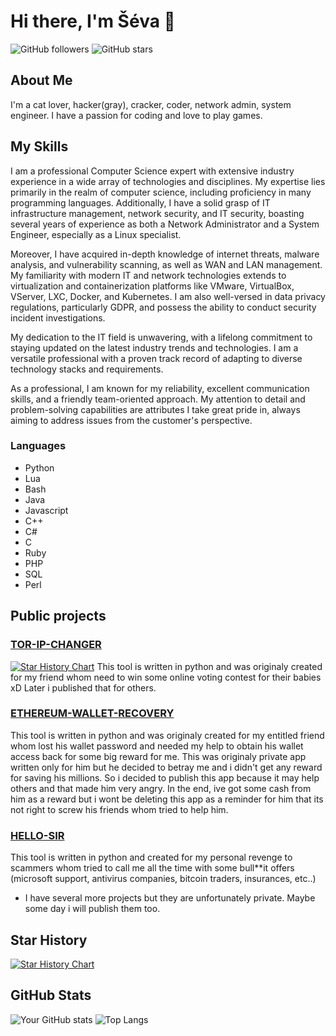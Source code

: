 # Hi there, I'm Šéva 👋

![GitHub followers](https://img.shields.io/github/followers/seevik2580?style=social)
![GitHub stars](https://img.shields.io/github/stars/seevik2580?style=social)

## About Me

I'm a cat lover, hacker(gray), cracker, coder, network admin, system engineer. I have a passion for coding and love to play games.

## My Skills

I am a professional Computer Science expert with extensive industry experience in a wide array of technologies and disciplines. My expertise lies primarily in the realm of computer science, including proficiency in many programming languages. Additionally, I have a solid grasp of IT infrastructure management, network security, and IT security, boasting several years of experience as both a Network Administrator and a System Engineer, especially as a Linux specialist.

Moreover, I have acquired in-depth knowledge of internet threats, malware analysis, and vulnerability scanning, as well as WAN and LAN management. My familiarity with modern IT and network technologies extends to virtualization and containerization platforms like VMware, VirtualBox, VServer, LXC, Docker, and Kubernetes. I am also well-versed in data privacy regulations, particularly GDPR, and possess the ability to conduct security incident investigations.

My dedication to the IT field is unwavering, with a lifelong commitment to staying updated on the latest industry trends and technologies. I am a versatile professional with a proven track record of adapting to diverse technology stacks and requirements.

As a professional, I am known for my reliability, excellent communication skills, and a friendly team-oriented approach. My attention to detail and problem-solving capabilities are attributes I take great pride in, always aiming to address issues from the customer's perspective.

### Languages
- Python
- Lua
- Bash
- Java
- Javascript
- C++
- C#
- C
- Ruby
- PHP
- SQL
- Perl

## Public projects

### [TOR-IP-CHANGER](https://github.com/seevik2580/tor-ip-changer)
[![Star History Chart](https://api.star-history.com/svg?repos=seevik2580/tor-ip-changer&type=Date)](https://star-history.com/#seevik2580/tor-ip-changer&Date)
This tool is written in python and was originaly created for my friend whom need to win some online voting contest for their babies xD Later i published that for others.

### [ETHEREUM-WALLET-RECOVERY](https://github.com/seevik2580/ethereum-wallet-recovery)
This tool is written in python and was originaly created for my entitled friend whom lost his wallet password and needed my help to obtain his wallet access back for some big reward for me. This was originaly private app written only for him but he decided to betray me and i didn't get any reward for saving his millions. So i decided to publish this app because it may help others and that made him very angry. In the end, ive got some cash from him as a reward but i wont be deleting this app as a reminder for him that its not right to screw his friends whom tried to help him.

### [HELLO-SIR](https://github.com/seevik2580/hello-sir)
This tool is written in python and created for my personal revenge to scammers whom tried to call me all the time with some bull**it offers (microsoft support, antivirus companies, bitcoin traders, insurances, etc..)

- I have several more projects but they are unfortunately private. Maybe some day i will publish them too.

## Star History

[![Star History Chart](https://api.star-history.com/svg?repos=seevik2580/tor-ip-changer,seevik2580/ethereum-wallet-recovery,seevik2580/hello-sir&type=Date)](https://star-history.com/#seevik2580/tor-ip-changer&seevik2580/ethereum-wallet-recovery&seevik2580/hello-sir&Date)

## GitHub Stats

![Your GitHub stats](https://github-readme-stats.vercel.app/api?username=seevik2580&show_icons=true&theme=radical)
![Top Langs](https://github-readme-stats.vercel.app/api/top-langs/?username=seevik2580&layout=compact&theme=radical)
